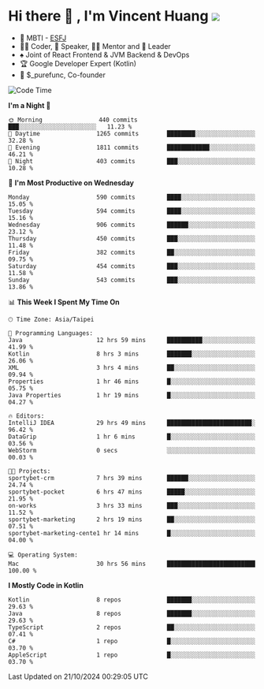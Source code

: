 # Hi there 👋 , I'm Vincent Huang ![](https://komarev.com/ghpvc/?username=Jian-Min-Huang)
- 👀 MBTI - [ESFJ](https://www.16personalities.com/esfj-personality)
- 👨‍💻 Coder, 🎤 Speaker, 👨‍🏫 Mentor and 🚀 Leader
- ♠️ Joint of React Frontend & JVM Backend & DevOps
- 🏆 Google Developer Expert (Kotlin)
- 💼 $_purefunc, Co-founder

<!--START_SECTION:waka-->
![Code Time](http://img.shields.io/badge/Code%20Time-4%2C665%20hrs%2017%20mins-blue)

**I'm a Night 🦉** 

```text
🌞 Morning                440 commits         ███░░░░░░░░░░░░░░░░░░░░░░   11.23 % 
🌆 Daytime                1265 commits        ████████░░░░░░░░░░░░░░░░░   32.28 % 
🌃 Evening                1811 commits        ████████████░░░░░░░░░░░░░   46.21 % 
🌙 Night                  403 commits         ███░░░░░░░░░░░░░░░░░░░░░░   10.28 % 
```
📅 **I'm Most Productive on Wednesday** 

```text
Monday                   590 commits         ████░░░░░░░░░░░░░░░░░░░░░   15.05 % 
Tuesday                  594 commits         ████░░░░░░░░░░░░░░░░░░░░░   15.16 % 
Wednesday                906 commits         ██████░░░░░░░░░░░░░░░░░░░   23.12 % 
Thursday                 450 commits         ███░░░░░░░░░░░░░░░░░░░░░░   11.48 % 
Friday                   382 commits         ██░░░░░░░░░░░░░░░░░░░░░░░   09.75 % 
Saturday                 454 commits         ███░░░░░░░░░░░░░░░░░░░░░░   11.58 % 
Sunday                   543 commits         ███░░░░░░░░░░░░░░░░░░░░░░   13.86 % 
```


📊 **This Week I Spent My Time On** 

```text
🕑︎ Time Zone: Asia/Taipei

💬 Programming Languages: 
Java                     12 hrs 59 mins      ██████████░░░░░░░░░░░░░░░   41.99 % 
Kotlin                   8 hrs 3 mins        ███████░░░░░░░░░░░░░░░░░░   26.06 % 
XML                      3 hrs 4 mins        ██░░░░░░░░░░░░░░░░░░░░░░░   09.94 % 
Properties               1 hr 46 mins        █░░░░░░░░░░░░░░░░░░░░░░░░   05.75 % 
Java Properties          1 hr 19 mins        █░░░░░░░░░░░░░░░░░░░░░░░░   04.27 % 

🔥 Editors: 
IntelliJ IDEA            29 hrs 49 mins      ████████████████████████░   96.42 % 
DataGrip                 1 hr 6 mins         █░░░░░░░░░░░░░░░░░░░░░░░░   03.56 % 
WebStorm                 0 secs              ░░░░░░░░░░░░░░░░░░░░░░░░░   00.03 % 

🐱‍💻 Projects: 
sportybet-crm            7 hrs 39 mins       ██████░░░░░░░░░░░░░░░░░░░   24.74 % 
sportybet-pocket         6 hrs 47 mins       █████░░░░░░░░░░░░░░░░░░░░   21.95 % 
on-works                 3 hrs 33 mins       ███░░░░░░░░░░░░░░░░░░░░░░   11.52 % 
sportybet-marketing      2 hrs 19 mins       ██░░░░░░░░░░░░░░░░░░░░░░░   07.51 % 
sportybet-marketing-cente1 hr 14 mins        █░░░░░░░░░░░░░░░░░░░░░░░░   04.00 % 

💻 Operating System: 
Mac                      30 hrs 56 mins      █████████████████████████   100.00 % 
```

**I Mostly Code in Kotlin** 

```text
Kotlin                   8 repos             ███████░░░░░░░░░░░░░░░░░░   29.63 % 
Java                     8 repos             ███████░░░░░░░░░░░░░░░░░░   29.63 % 
TypeScript               2 repos             ██░░░░░░░░░░░░░░░░░░░░░░░   07.41 % 
C#                       1 repo              █░░░░░░░░░░░░░░░░░░░░░░░░   03.70 % 
AppleScript              1 repo              █░░░░░░░░░░░░░░░░░░░░░░░░   03.70 % 
```




 Last Updated on 21/10/2024 00:29:05 UTC
<!--END_SECTION:waka-->

